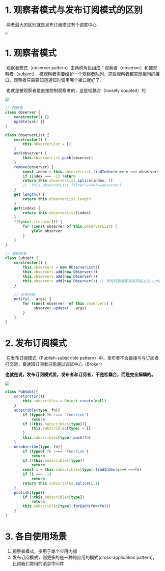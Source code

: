 # 1. 观察者模式与发布订阅模式的区别

​	两者最大的区别就是发布订阅模式有个调度中心

<img src="https://upload-images.jianshu.io/upload_images/5262488-291da39f66dbc28a.png?imageMogr2/auto-orient/strip|imageView2/2/w/1200/format/webp" style="zoom:48%;" />

# 1. 观察者模式

​	观察者模式（observer pattern）由两种角色组成：观察者（observer）和被观察者（subject），被观察者需要维护一个观察者队列，这些观察者都实现相同的接口，观察者只需要知道通知时调用哪个接口就好了。

​	也就是被观察者是直接控制观察者的，这是松耦合（loosely coupled）的

<img src="https://pic2.zhimg.com/80/v2-0a7ef7d1a328dc37eadefb29e0ea705d_720w.jpg" style="zoom: 80%;" />

```typescript
// 观察者
class Observer {
    constructor() {}
    update(val) {}
}

class ObserverList {
    constructor() {
        this.observerList = []
    }
    add(observer) {
        this.observerList.push(observer)
    }
    remove(observer) {
        const index = this.observerList.findIndex(v => v === observer)
        if (index === -1) return
        return this.observerList.splice(index, 1)
        //  this.observerList.filter(v=>v!==observer)
    }
    get length() {
        return this.observerList.length
    }
    get(index) {
        return this.observerList[index]
    }
    *[Symbol.iterator]() {
        for (const observer of this.observerList) {
            yield observer
        }
    }
}

// 被观察者
class Subject {
    constructor() {
        this.observers = new ObserverList()
        this.observers.add(new Observer())
        this.observers.add(new Observer())
        this.observers.add(new Observer()) // 所有观察者都具有同名方法 update
    }

    // 业务代码
    notify(...args) {
        for (const observer  of this.observers) {
             observer.update(...args)
        }
    }
}
```

# 2. 发布订阅模式

​	在发布订阅模式（Publish-subscrible pattern）中，发布者不会直接与与订阅者打交道，要通知订阅者只能通过调试中心（Broker）

​	**也就是说，发布订阅模式里，发布者和订阅者，不是松耦合，而是完全解耦的。**

<img src="https://pic2.zhimg.com/80/v2-b6ed65f370a766620718ad4227d5d4e5_720w.jpg" style="zoom: 80%;" />

```typescript
class PubSub(){
	consturctor(){
        this.subscribles = Object.create(null)
    }
    subscrible(type, fn){
        if (typeof fn !=== 'function') 
            return
        if (!this.subscribles[type]){
            this.subscribles[type] = []
        }
        this.subscribles[type].push(fn)
    }
    unsubscribe(type, fn){
        if (typeof fn !=== 'function') 
            return
        if (!this.subscribles[type])
            return
        const i = this.subscribles[type].findIndex(v=>v ===fn)
        if (i === -1)
            return
        return this.subscribles.splice(i,1)
    }
    publish(type){
        if (!this.subscribles[type])
            return
        this.subscribles[type].forEach(fn=>fn())
    }
}
```



# 3. 各自使用场景

1. 观察者模式，多用于单个应用内部
2. 发布订阅模式，则更多的是一种跨应用的模式(cross-application pattern)，比如我们常用的消息中间件
